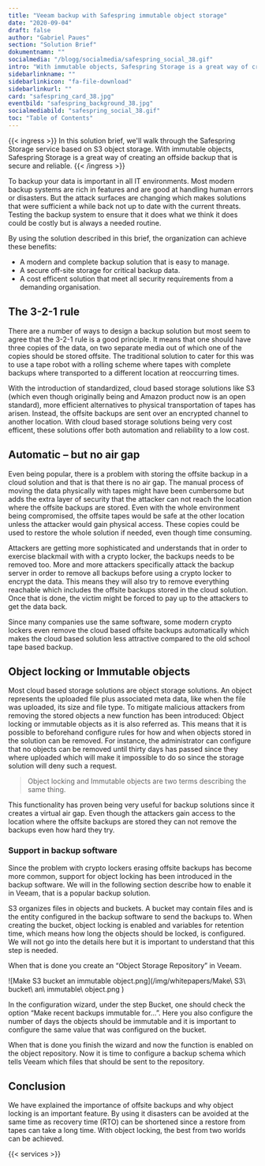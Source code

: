 ```yaml
---
title: "Veeam backup with Safespring immutable object storage"
date: "2020-09-04"
draft: false
author: "Gabriel Paues"
section: "Solution Brief"
dokumentnamn: ""
socialmedia: "/blogg/socialmedia/safespring_social_38.gif"
intro: "With immutable objects, Safespring Storage is a great way of creating an offside backup that is secure and reliable."
sidebarlinkname: ""
sidebarlinkicon: "fa-file-download"
sidebarlinkurl: ""
card: "safespring_card_38.jpg"
eventbild: "safespring_background_38.jpg"
socialmediabild: "safespring_social_38.gif"
toc: "Table of Contents"
---
```



{{< ingress >}}
In this solution brief, we'll walk through the Safespring Storage service based on S3 object storage. With immutable objects, Safespring Storage is a great way of creating an offside backup that is secure and reliable.
{{< /ingress >}}

To backup your data is important in all IT environments. Most modern backup systems are rich in features and are good at handling human errors or disasters. But the attack surfaces are changing which makes solutions that were sufficient a while back not up to date with the current threats. Testing the backup system to ensure that it does what we think it does could be costly but is always a needed routine.

By using the solution described in this brief, the organization can achieve these benefits:

* A modern and complete backup solution that is easy to manage.
* A secure off-site storage for critical backup data.
* A cost efficent solution that meet all security requirements from a demanding organisation.

## The 3-2-1 rule

There are a number of ways to design a backup solution but most seem to agree that the 3-2-1 rule is a good principle. It means that one should have three copies of the data, on two separate media out of which one of the copies should be stored offsite. The traditional solution to cater for this was to use a tape robot with a rolling scheme where tapes with complete backups where transported to a different location at reoccurring times.

With the introduction of standardized, cloud based storage solutions like S3 (which even though originally being and Amazon product now is an open standard), more efficient alternatives to physical transportation of tapes has arisen. Instead, the offsite backups are sent over an encrypted channel to another location. With cloud based storage solutions being very cost efficent, these solutions offer both automation and reliability to a low cost.

## Automatic – but no air gap

Even being popular, there is a problem with storing the offsite backup in a cloud solution and that is that there is no air gap. The manual process of moving the data physically with tapes might have been cumbersome but adds the extra layer of security that the attacker can not reach the location where the offsite backups are stored. Even with the whole environment being compromised, the offsite tapes would be safe at the other location unless the attacker would gain physical access. These copies could be used to restore the whole solution if needed, even though time consuming.

Attackers are getting more sophisticated and understands that in order to exercise blackmail with with a crypto locker, the backups needs to be removed too. More and more attackers specifically attack the backup server in order to remove all backups before using a crypto locker to encrypt the data. This means they will also try to remove everything reachable which includes the offsite backups stored in the cloud solution. Once that is done, the victim might be forced to pay up to the attackers to get the data back.

Since many companies use the same software, some modern crypto lockers even remove the cloud based offsite backups automatically which makes the cloud based solution less attractive compared to the old school tape based backup.

## Object locking or Immutable objects

Most cloud based storage solutions are object storage solutions. An object represents the uploaded file plus associated meta data, like when the file was uploaded, its size and file type. To mitigate malicious attackers from removing the stored objects a new function has been introduced: Object locking or immutable objects as it is also referred as. This means that it is possible to beforehand configure rules for how and when objects stored in the solution can be removed. For instance, the administrator can configure that no objects can be removed until thirty days has passed since they where uploaded which will make it impossible to do so since the storage solution will deny such a request.

> Object locking and Immutable objects are two terms describing the same thing.

This functionality has proven being very useful for backup solutions since it creates a virtual air gap. Even though the attackers gain access to the location where the offsite backups are stored they can not remove the backups even how hard they try.

### Support in backup software

Since the problem with crypto lockers erasing offsite backups has become more common, support for object locking has been introduced in the backup software. We will in the following section describe how to enable it in Veeam, that is a popular backup solution.

S3 organizes files in objects and buckets. A bucket may contain files and is the entity configured in the backup software to send the backups to. When creating the bucket, object locking is enabled and variables for retention time, which means how long the objects should be locked, is configured. We will not go into the details here but it is important to understand that this step is needed.

When that is done you create an “Object Storage Repository” in Veeam.

![Make S3 bucket an immutable object.png](/img/whitepapers/Make\ S3\ bucket\ an\ immutable\ object.png )

In the configuration wizard, under the step Bucket, one should check the option “Make recent backups immutable for…”. Here you also configure the number of days the objects should be immutable and it is important to configure the same value that was configured on the bucket.

When that is done you finish the wizard and now the function is enabled on the object repository. Now it is time to configure a backup schema which tells Veeam which files that should be sent to the repository.

## Conclusion

We have explained the importance of offsite backups and why object locking is an important feature. By using it disasters can be avoided at the same time as recovery time (RTO) can be shortened since a restore from tapes can take a long time. With object locking, the best from two worlds can be achieved.

<div class="flexcontainer-shortcode" style="background: var(--text-color);">

{{< services >}}

</div>
